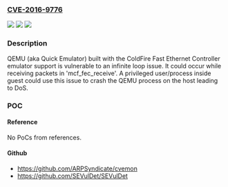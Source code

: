 ### [CVE-2016-9776](https://cve.mitre.org/cgi-bin/cvename.cgi?name=CVE-2016-9776)
![](https://img.shields.io/static/v1?label=Product&message=n%2Fa&color=blue)
![](https://img.shields.io/static/v1?label=Version&message=n%2Fa&color=blue)
![](https://img.shields.io/static/v1?label=Vulnerability&message=n%2Fa&color=brighgreen)

### Description

QEMU (aka Quick Emulator) built with the ColdFire Fast Ethernet Controller emulator support is vulnerable to an infinite loop issue. It could occur while receiving packets in 'mcf_fec_receive'. A privileged user/process inside guest could use this issue to crash the QEMU process on the host leading to DoS.

### POC

#### Reference
No PoCs from references.

#### Github
- https://github.com/ARPSyndicate/cvemon
- https://github.com/SEVulDet/SEVulDet

